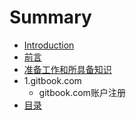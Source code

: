 # Summary

* [Introduction](README.md)
* [前言](qian_yan.md)
* [准备工作和所具备知识](zhun_bei_gong_zuo.md)
* 1.gitbook.com
   * gitbook.com账户注册
* [目录](mu_lu.md)

